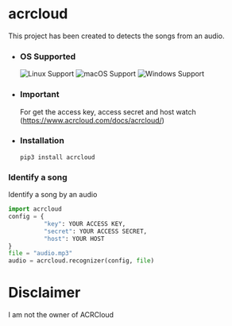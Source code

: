 # acrcloud
This project has been created to detects the songs from an audio.
* ### OS Supported ###
    ![Linux Support](https://img.shields.io/badge/Linux-Support-brightgreen.svg)
    ![macOS Support](https://img.shields.io/badge/macOS-Support-brightgreen.svg)
    ![Windows Support](https://img.shields.io/badge/Windows-Support-brightgreen.svg)
* ### Important ###
    For get the access key, access secret and host watch (https://www.acrcloud.com/docs/acrcloud/)    
* ### Installation ###
      pip3 install acrcloud
### Identify a song
Identify a song by an audio
```python
import acrcloud
config = {
          "key": YOUR ACCESS KEY,
          "secret": YOUR ACCESS SECRET,
          "host": YOUR HOST
}
file = "audio.mp3"
audio = acrcloud.recognizer(config, file)
```
# Disclaimer
I am not the owner of ACRCloud